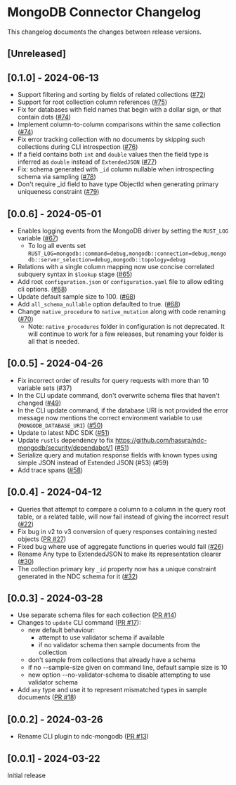 # MongoDB Connector Changelog

This changelog documents the changes between release versions.

## [Unreleased]

## [0.1.0] - 2024-06-13

- Support filtering and sorting by fields of related collections ([#72](https://github.com/hasura/ndc-mongodb/pull/72))
- Support for root collection column references ([#75](https://github.com/hasura/ndc-mongodb/pull/75))
- Fix for databases with field names that begin with a dollar sign, or that contain dots ([#74](https://github.com/hasura/ndc-mongodb/pull/74))
- Implement column-to-column comparisons within the same collection ([#74](https://github.com/hasura/ndc-mongodb/pull/74))
- Fix error tracking collection with no documents by skipping such collections during CLI introspection ([#76](https://github.com/hasura/ndc-mongodb/pull/76))
- If a field contains both `int` and `double` values then the field type is inferred as `double` instead of `ExtendedJSON` ([#77](https://github.com/hasura/ndc-mongodb/pull/77))
- Fix: schema generated with `_id` column nullable when introspecting schema via sampling ([#78](https://github.com/hasura/ndc-mongodb/pull/78))
- Don't require _id field to have type ObjectId when generating primary uniqueness constraint ([#79](https://github.com/hasura/ndc-mongodb/pull/79))

## [0.0.6] - 2024-05-01

- Enables logging events from the MongoDB driver by setting the `RUST_LOG` variable ([#67](https://github.com/hasura/ndc-mongodb/pull/67))
  - To log all events set `RUST_LOG=mongodb::command=debug,mongodb::connection=debug,mongodb::server_selection=debug,mongodb::topology=debug`
- Relations with a single column mapping now use concise correlated subquery syntax in `$lookup` stage ([#65](https://github.com/hasura/ndc-mongodb/pull/65))
- Add root `configuration.json` or `configuration.yaml` file to allow editing cli options. ([#68](https://github.com/hasura/ndc-mongodb/pull/68))
- Update default sample size to 100. ([#68](https://github.com/hasura/ndc-mongodb/pull/68))
- Add `all_schema_nullable` option defaulted to true. ([#68](https://github.com/hasura/ndc-mongodb/pull/68))
- Change `native_procedure` to `native_mutation` along with code renaming ([#70](https://github.com/hasura/ndc-mongodb/pull/70))
  - Note: `native_procedures` folder in configuration is not deprecated. It will continue to work for a few releases, but renaming your folder is all that is needed.

## [0.0.5] - 2024-04-26

- Fix incorrect order of results for query requests with more than 10 variable sets (#37)
- In the CLI update command, don't overwrite schema files that haven't changed ([#49](https://github.com/hasura/ndc-mongodb/pull/49/files))
- In the CLI update command, if the database URI is not provided the error message now mentions the correct environment variable to use (`MONGODB_DATABASE_URI`) ([#50](https://github.com/hasura/ndc-mongodb/pull/50))
- Update to latest NDC SDK ([#51](https://github.com/hasura/ndc-mongodb/pull/51))
- Update `rustls` dependency to fix <https://github.com/hasura/ndc-mongodb/security/dependabot/1> ([#51](https://github.com/hasura/ndc-mongodb/pull/51))
- Serialize query and mutation response fields with known types using simple JSON instead of Extended JSON (#53) (#59)
- Add trace spans ([#58](https://github.com/hasura/ndc-mongodb/pull/58))

## [0.0.4] - 2024-04-12

- Queries that attempt to compare a column to a column in the query root table, or a related table, will now fail instead of giving the incorrect result ([#22](https://github.com/hasura/ndc-mongodb/pull/22))
- Fix bug in v2 to v3 conversion of query responses containing nested objects ([PR #27](https://github.com/hasura/ndc-mongodb/pull/27))
- Fixed bug where use of aggregate functions in queries would fail ([#26](https://github.com/hasura/ndc-mongodb/pull/26))
- Rename Any type to ExtendedJSON to make its representation clearer ([#30](https://github.com/hasura/ndc-mongodb/pull/30))
- The collection primary key `_id` property now has a unique constraint generated in the NDC schema for it ([#32](https://github.com/hasura/ndc-mongodb/pull/32))

## [0.0.3] - 2024-03-28

- Use separate schema files for each collection ([PR #14](https://github.com/hasura/ndc-mongodb/pull/14))
- Changes to `update` CLI command ([PR #17](https://github.com/hasura/ndc-mongodb/pull/17)):
  - new default behaviour:
    - attempt to use validator schema if available
    - if no validator schema then sample documents from the collection
  - don't sample from collections that already have a schema
  - if no --sample-size given on command line, default sample size is 10
  - new option --no-validator-schema to disable attempting to use validator schema
- Add `any` type and use it to represent mismatched types in sample documents ([PR #18](https://github.com/hasura/ndc-mongodb/pull/18))

## [0.0.2] - 2024-03-26

- Rename CLI plugin to ndc-mongodb ([PR #13](https://github.com/hasura/ndc-mongodb/pull/13))

## [0.0.1] - 2024-03-22

Initial release
